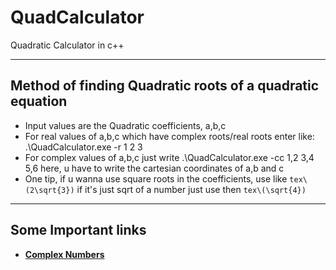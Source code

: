 # QuadCalculator
Quadratic Calculator in c++

------------------------------------------------------------------------------------------------------------------------------------------------------------

## Method of finding Quadratic roots of a quadratic equation
* Input values are the Quadratic coefficients, a,b,c
* For real values of a,b,c which have complex roots/real roots enter like: .\QuadCalculator.exe -r 1 2 3 
* For complex values of a,b,c just write .\QuadCalculator.exe -cc 1,2 3,4 5,6 here, u have to write the cartesian coordinates of a,b and c
* One tip, if u wanna use square roots in the coefficients, use like ```tex\(2\sqrt{3})``` if it's just sqrt of a number just use then ```tex\(\sqrt{4})```

------------------------------------------------------------------------------------------------------------------------------------------------------------

## Some Important links
* [**Complex Numbers**](https://en.wikipedia.org/wiki/Complex_number)

